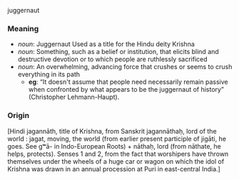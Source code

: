 juggernaut
### Meaning
+ _noun_: Juggernaut Used as a title for the Hindu deity Krishna
+ _noun_: Something, such as a belief or institution, that elicits blind and destructive devotion or to which people are ruthlessly sacrificed
+ _noun_: An overwhelming, advancing force that crushes or seems to crush everything in its path
    + __eg__: “It doesn't assume that people need necessarily remain passive when confronted by what appears to be the juggernaut of history” (Christopher Lehmann-Haupt).

### Origin

[Hindi jagannāth, title of Krishna, from Sanskrit jagannāthaḥ, lord of the world : jagat, moving, the world (from earlier present participle of jigāti, he goes. See gʷā- in Indo-European Roots) + nāthaḥ, lord (from nāthate, he helps, protects). Senses 1 and 2, from the fact that worshipers have thrown themselves under the wheels of a huge car or wagon on which the idol of Krishna was drawn in an annual procession at Puri in east-central India.]
